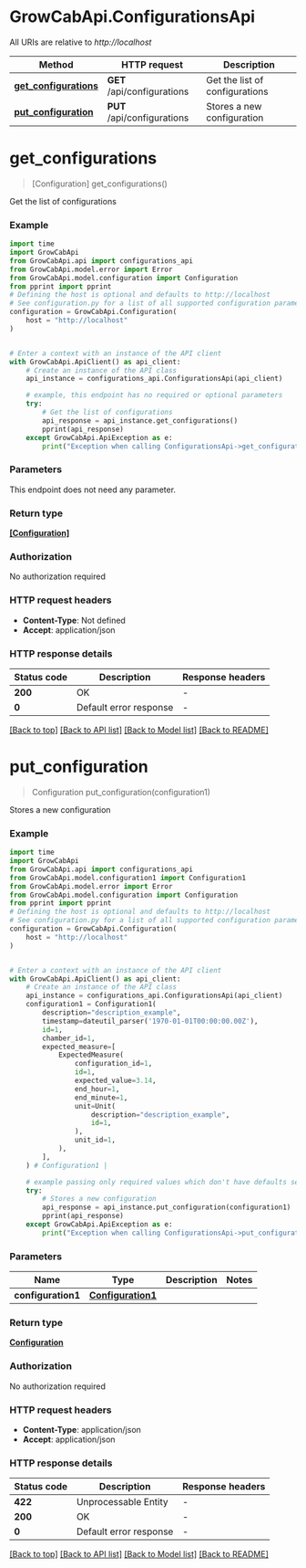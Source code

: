 # GrowCabApi.ConfigurationsApi

All URIs are relative to *http://localhost*

Method | HTTP request | Description
------------- | ------------- | -------------
[**get_configurations**](ConfigurationsApi.md#get_configurations) | **GET** /api/configurations | Get the list of configurations
[**put_configuration**](ConfigurationsApi.md#put_configuration) | **PUT** /api/configurations | Stores a new configuration


# **get_configurations**
> [Configuration] get_configurations()

Get the list of configurations

### Example

```python
import time
import GrowCabApi
from GrowCabApi.api import configurations_api
from GrowCabApi.model.error import Error
from GrowCabApi.model.configuration import Configuration
from pprint import pprint
# Defining the host is optional and defaults to http://localhost
# See configuration.py for a list of all supported configuration parameters.
configuration = GrowCabApi.Configuration(
    host = "http://localhost"
)


# Enter a context with an instance of the API client
with GrowCabApi.ApiClient() as api_client:
    # Create an instance of the API class
    api_instance = configurations_api.ConfigurationsApi(api_client)

    # example, this endpoint has no required or optional parameters
    try:
        # Get the list of configurations
        api_response = api_instance.get_configurations()
        pprint(api_response)
    except GrowCabApi.ApiException as e:
        print("Exception when calling ConfigurationsApi->get_configurations: %s\n" % e)
```


### Parameters
This endpoint does not need any parameter.

### Return type

[**[Configuration]**](Configuration.md)

### Authorization

No authorization required

### HTTP request headers

 - **Content-Type**: Not defined
 - **Accept**: application/json


### HTTP response details
| Status code | Description | Response headers |
|-------------|-------------|------------------|
**200** | OK |  -  |
**0** | Default error response |  -  |

[[Back to top]](#) [[Back to API list]](../README.md#documentation-for-api-endpoints) [[Back to Model list]](../README.md#documentation-for-models) [[Back to README]](../README.md)

# **put_configuration**
> Configuration put_configuration(configuration1)

Stores a new configuration

### Example

```python
import time
import GrowCabApi
from GrowCabApi.api import configurations_api
from GrowCabApi.model.configuration1 import Configuration1
from GrowCabApi.model.error import Error
from GrowCabApi.model.configuration import Configuration
from pprint import pprint
# Defining the host is optional and defaults to http://localhost
# See configuration.py for a list of all supported configuration parameters.
configuration = GrowCabApi.Configuration(
    host = "http://localhost"
)


# Enter a context with an instance of the API client
with GrowCabApi.ApiClient() as api_client:
    # Create an instance of the API class
    api_instance = configurations_api.ConfigurationsApi(api_client)
    configuration1 = Configuration1(
        description="description_example",
        timestamp=dateutil_parser('1970-01-01T00:00:00.00Z'),
        id=1,
        chamber_id=1,
        expected_measure=[
            ExpectedMeasure(
                configuration_id=1,
                id=1,
                expected_value=3.14,
                end_hour=1,
                end_minute=1,
                unit=Unit(
                    description="description_example",
                    id=1,
                ),
                unit_id=1,
            ),
        ],
    ) # Configuration1 | 

    # example passing only required values which don't have defaults set
    try:
        # Stores a new configuration
        api_response = api_instance.put_configuration(configuration1)
        pprint(api_response)
    except GrowCabApi.ApiException as e:
        print("Exception when calling ConfigurationsApi->put_configuration: %s\n" % e)
```


### Parameters

Name | Type | Description  | Notes
------------- | ------------- | ------------- | -------------
 **configuration1** | [**Configuration1**](Configuration1.md)|  |

### Return type

[**Configuration**](Configuration.md)

### Authorization

No authorization required

### HTTP request headers

 - **Content-Type**: application/json
 - **Accept**: application/json


### HTTP response details
| Status code | Description | Response headers |
|-------------|-------------|------------------|
**422** | Unprocessable Entity |  -  |
**200** | OK |  -  |
**0** | Default error response |  -  |

[[Back to top]](#) [[Back to API list]](../README.md#documentation-for-api-endpoints) [[Back to Model list]](../README.md#documentation-for-models) [[Back to README]](../README.md)

